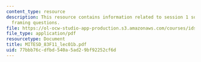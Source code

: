 ```yaml
---
content_type: resource
description: This resource contains information related to session 1 some ideas and
  framing questions.
file: https://ol-ocw-studio-app-production.s3.amazonaws.com/courses/ids-900-doctoral-seminar-in-engineering-systems-fall-2011/77bbb76cdfbd540a5ad29bf92252cf6d_MITESD_83F11_lec01b.pdf
file_type: application/pdf
resourcetype: Document
title: MITESD_83F11_lec01b.pdf
uid: 77bbb76c-dfbd-540a-5ad2-9bf92252cf6d
---
```

